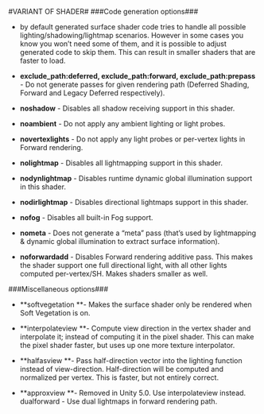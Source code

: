 #VARIANT OF SHADER#
###Code generation options### 
- by default generated surface shader code tries to handle all possible lighting/shadowing/lightmap scenarios. However in some cases you know you won’t need some of them, and it is possible to adjust generated code to skip them. This can result in smaller shaders that are faster to load.

- **exclude_path:deferred, exclude_path:forward, exclude_path:prepass** - Do not generate passes for given rendering path (Deferred Shading, Forward and Legacy Deferred respectively).

- **noshadow** - Disables all shadow receiving support in this shader.

- **noambient** - Do not apply any ambient lighting or light probes.

- **novertexlights** - Do not apply any light probes or per-vertex lights in Forward rendering.

- **nolightmap** - Disables all lightmapping support in this shader.

- **nodynlightmap** - Disables runtime dynamic global illumination support in this shader.

- **nodirlightmap** - Disables directional lightmaps support in this shader.

- **nofog** - Disables all built-in Fog support.

- **nometa** - Does not generate a “meta” pass (that’s used by lightmapping & dynamic global illumination to extract surface information).

- **noforwardadd** - Disables Forward rendering additive pass. This makes the shader support one full directional light, with all other lights computed per-vertex/SH. Makes shaders smaller as well.


###Miscellaneous options###

- **softvegetation **- Makes the surface shader only be rendered when Soft Vegetation is on.

- **interpolateview **- Compute view direction in the vertex shader and interpolate it; instead of computing it in the pixel shader. This can make the pixel shader faster, but uses up one more texture interpolator.

- **halfasview **- Pass half-direction vector into the lighting function instead of view-direction. Half-direction will be computed and normalized per vertex. This is faster, but not entirely correct.

- **approxview **- Removed in Unity 5.0. Use interpolateview instead.
dualforward - Use dual lightmaps in forward rendering path.
